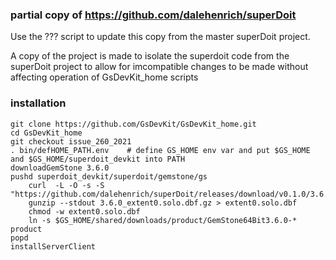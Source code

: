 ### partial copy of https://github.com/dalehenrich/superDoit
Use the ??? script to update this copy from the master superDoit project.

A copy of the project is made to isolate the superdoit code from the
superDoit project to allow for imcompatible changes to be made without 
affecting operation of GsDevKit_home scripts

### installation
```
git clone https://github.com/GsDevKit/GsDevKit_home.git
cd GsDevKit_home
git checkout issue_260_2021
. bin/defHOME_PATH.env    # define GS_HOME env var and put $GS_HOME and $GS_HOME/superdoit_devkit into PATH
downloadGemStone 3.6.0
pushd superdoit_devkit/superdoit/gemstone/gs
	curl  -L -O -s -S "https://github.com/dalehenrich/superDoit/releases/download/v0.1.0/3.6.0_extent0.solo.dbf.gz"
	gunzip --stdout 3.6.0_extent0.solo.dbf.gz > extent0.solo.dbf
	chmod -w extent0.solo.dbf
	ln -s $GS_HOME/shared/downloads/product/GemStone64Bit3.6.0-* product
popd
installServerClient
```
